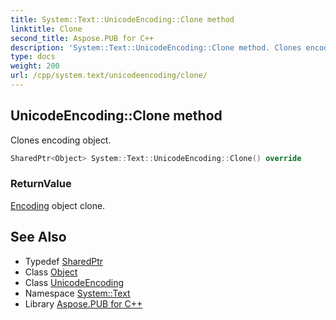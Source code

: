```yaml
---
title: System::Text::UnicodeEncoding::Clone method
linktitle: Clone
second_title: Aspose.PUB for C++
description: 'System::Text::UnicodeEncoding::Clone method. Clones encoding object in C++.'
type: docs
weight: 200
url: /cpp/system.text/unicodeencoding/clone/
---
```

## UnicodeEncoding::Clone method


Clones encoding object.

```cpp
SharedPtr<Object> System::Text::UnicodeEncoding::Clone() override
```


### ReturnValue

[Encoding](../../encoding/) object clone.

## See Also

* Typedef [SharedPtr](../../../system/sharedptr/)
* Class [Object](../../../system/object/)
* Class [UnicodeEncoding](../)
* Namespace [System::Text](../../)
* Library [Aspose.PUB for C++](../../../)
